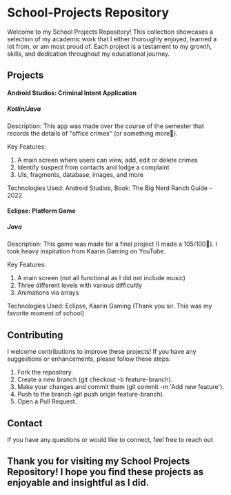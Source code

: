 # School-Projects Repository

Welcome to my School Projects Repository! This collection showcases a selection of my academic work that I either thoroughly enjoyed, learned a lot from, or am most proud of. Each project is a testament to my growth, skills, and dedication throughout my educational journey.

## Projects
#### Android Studios: Criminal Intent Application
##### Kotlin/Java
Description: This app was made over the course of the semester that records the details of "office crimes" (or something more🤫).

Key Features:
  1. A main screen where users can view, add, edit or delete crimes
  2. Identify suspect from contacts and lodge a complaint
  3. UIs, fragments, database, images, and more

Technologies Used: Android Studios, Book: The Big Nerd Ranch Guide - 2022

#### Eclipse: Platform Game
##### Java
Description: This game was made for a final project (I made a 105/100🥳). I took heavy inspiration from Kaarin Gaming on YouTube. 

Key Features:
  1. A main screen (not all functional as I did not include music)
  2. Three different levels with various difficultly
  3. Animations via arrays

Technologies Used: Eclipse, Kaarin Gaming (Thank you sir. This was my favorite moment of school)

## Contributing
I welcome contributions to improve these projects! If you have any suggestions or enhancements, please follow these steps:

1. Fork the repository.
2. Create a new branch (git checkout -b feature-branch).
3. Make your changes and commit them (git commit -m 'Add new feature').
4. Push to the branch (git push origin feature-branch).
5. Open a Pull Request.

## Contact
If you have any questions or would like to connect, feel free to reach out

## Thank you for visiting my School Projects Repository! I hope you find these projects as enjoyable and insightful as I did.

